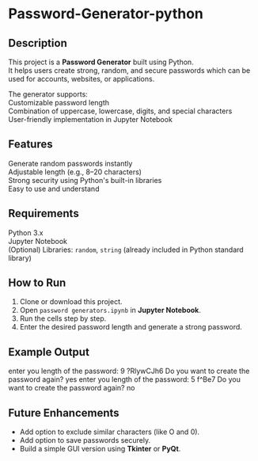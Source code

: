 # Password-Generator-python
## Description
This project is a **Password Generator** built using Python.  
It helps users create strong, random, and secure passwords which can be used for accounts, websites, or applications.  

The generator supports:  
Customizable password length  
Combination of uppercase, lowercase, digits, and special characters  
User-friendly implementation in Jupyter Notebook  

## Features
Generate random passwords instantly  
Adjustable length (e.g., 8–20 characters)  
Strong security using Python's built-in libraries  
Easy to use and understand  

## Requirements
Python 3.x  
Jupyter Notebook  
(Optional) Libraries: `random`, `string` (already included in Python standard library)  

##  How to Run
1. Clone or download this project.  
2. Open `password generators.ipynb` in **Jupyter Notebook**.  
3. Run the cells step by step.  
4. Enter the desired password length and generate a strong password.  

## Example Output

enter you length of the password: 9
?RlywCJh6
Do you want to create the password again? yes
enter you length of the password: 5
f^Be7
Do you want to create the password again? no

## Future Enhancements
- Add option to exclude similar characters (like O and 0).  
- Add option to save passwords securely.  
- Build a simple GUI version using **Tkinter** or **PyQt**.  

